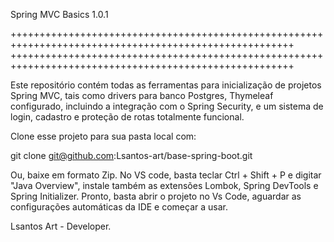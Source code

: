 Spring MVC Basics 1.0.1

+++++++++++++++++++++++++++++++++++++++++++++++++++++++++++++++++++++++++++++++++++++++++++++++++++++++
+++++++++++++++++++++++++++++++++++++++++++++++++++++++++++++++++++++++++++++++++++++++++++++++++++++++

Este repositório contém todas as ferramentas para inicialização de projetos Spring MVC, tais como
drivers para banco Postgres, Thymeleaf configurado, incluindo a integração com o Spring Security, e
um sistema de login, cadastro e proteção de rotas totalmente funcional.


Clone esse projeto para sua pasta local com:

git clone git@github.com:Lsantos-art/base-spring-boot.git


Ou, baixe em formato Zip. No VS code, basta teclar Ctrl + Shift + P e digitar "Java Overview",
instale também as extensões Lombok, Spring DevTools e Spring Initializer. Pronto, basta abrir
o projeto no Vs Code, aguardar as configurações automáticas da IDE e começar a usar.


Lsantos Art - Developer.